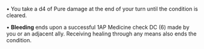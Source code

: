 • You take a d4 of Pure damage at the end of your turn until the condition is cleared.

• **Bleeding** ends upon a successful 1AP Medicine check DC (6) made by you or an adjacent ally. Receiving healing through any means also ends the condition.